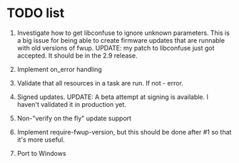 # TODO list

1. Investigate how to get libconfuse to ignore unknown parameters. This is a big issue
   for being able to create firmware updates that are runnable with old versions of fwup.
   UPDATE: my patch to libconfuse just got accepted. It should be in the 2.9
   release.

2. Implement on_error handling

3. Validate that all resources in a task are run. If not - error.

4. Signed updates. UPDATE: A beta attempt at signing is available. I haven't
   validated it in production yet.

5. Non-"verify on the fly" update support

6. Implement require-fwup-version, but this should be done after #1 so that it's more useful.

7. Port to Windows
